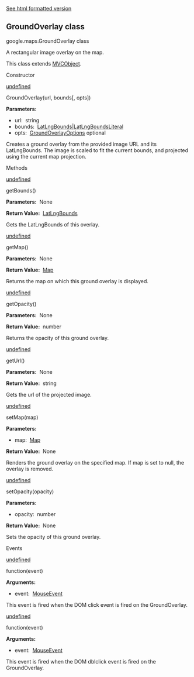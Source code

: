 [See html formatted version](https://huasofoundries.github.io/google-maps-documentation/GroundOverlay.html)

GroundOverlay class
-------------------

google.maps.GroundOverlay class

A rectangular image overlay on the map.

This class extends [MVCObject](/maps/documentation/javascript/reference/3.40/event#MVCObject).

Constructor

[undefined](#GroundOverlay.constructor)

GroundOverlay(url, bounds\[, opts\])

**Parameters:** 

*   url:  string
*   bounds:  [LatLngBounds](/maps/documentation/javascript/reference/3.40/coordinates#LatLngBounds)|[LatLngBoundsLiteral](/maps/documentation/javascript/reference/3.40/coordinates#LatLngBoundsLiteral)
*   opts:  [GroundOverlayOptions](/maps/documentation/javascript/reference/3.40/image-overlay#GroundOverlayOptions) optional

Creates a ground overlay from the provided image URL and its LatLngBounds. The image is scaled to fit the current bounds, and projected using the current map projection.

Methods

[undefined](#GroundOverlay.getBounds)

getBounds()

**Parameters:**  None

**Return Value:**  [LatLngBounds](/maps/documentation/javascript/reference/3.40/coordinates#LatLngBounds)

Gets the LatLngBounds of this overlay.

[undefined](#GroundOverlay.getMap)

getMap()

**Parameters:**  None

**Return Value:**  [Map](/maps/documentation/javascript/reference/3.40/map#Map)

Returns the map on which this ground overlay is displayed.

[undefined](#GroundOverlay.getOpacity)

getOpacity()

**Parameters:**  None

**Return Value:**  number

Returns the opacity of this ground overlay.

[undefined](#GroundOverlay.getUrl)

getUrl()

**Parameters:**  None

**Return Value:**  string

Gets the url of the projected image.

[undefined](#GroundOverlay.setMap)

setMap(map)

**Parameters:** 

*   map:  [Map](/maps/documentation/javascript/reference/3.40/map#Map)

**Return Value:**  None

Renders the ground overlay on the specified map. If map is set to null, the overlay is removed.

[undefined](#GroundOverlay.setOpacity)

setOpacity(opacity)

**Parameters:** 

*   opacity:  number

**Return Value:**  None

Sets the opacity of this ground overlay.

Events

[undefined](#GroundOverlay.click)

function(event)

**Arguments:** 

*   event:  [MouseEvent](/maps/documentation/javascript/reference/3.40/map#MouseEvent)

This event is fired when the DOM click event is fired on the GroundOverlay.

[undefined](#GroundOverlay.dblclick)

function(event)

**Arguments:** 

*   event:  [MouseEvent](/maps/documentation/javascript/reference/3.40/map#MouseEvent)

This event is fired when the DOM dblclick event is fired on the GroundOverlay.